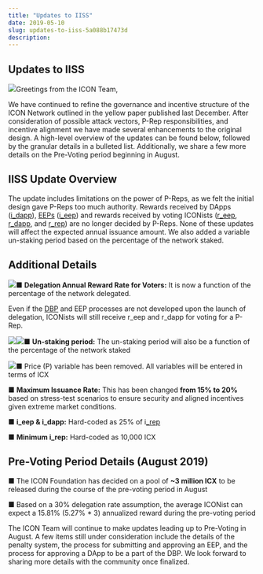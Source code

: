 ```yaml
---
title: "Updates to IISS"
date: 2019-05-10
slug: updates-to-iiss-5a088b17473d
description:
---
```


## Updates to IISS

![](https://cdn-images-1.medium.com/max/800/1*Tm9nBuyQw9WSvbRc0XEktw.png)Greetings from the ICON Team,

We have continued to refine the governance and incentive structure of the ICON Network outlined in the yellow paper published last December. After consideration of possible attack vectors, P-Rep responsibilities, and incentive alignment we have made several enhancements to the original design. A high-level overview of the updates can be found below, followed by the granular details in a bulleted list. Additionally, we share a few more details on the Pre-Voting period beginning in August.

## IISS Update Overview

The update includes limitations on the power of P-Reps, as we felt the initial design gave P-Reps too much authority. Rewards received by DApps ([i\_dapp](https://helloiconworld.freshdesk.com/solution/articles/35000123738-what-is-i-dapp-)), [EEPs](https://helloiconworld.freshdesk.com/a/solutions/articles/35000105253-what-is-an-ecosystem-expansion-project-eep-) ([i\_eep](https://helloiconworld.freshdesk.com/solution/articles/35000123736-what-is-i-eep-)) and rewards received by voting ICONists ([r\_eep](https://helloiconworld.freshdesk.com/a/solutions/articles/35000123740-what-is-r-eep-), [r\_dapp](https://helloiconworld.freshdesk.com/a/solutions/articles/new), and [r\_rep](https://helloiconworld.freshdesk.com/solution/articles/35000123739-what-is-r-rep-)) are no longer decided by P-Reps. None of these updates will affect the expected annual issuance amount. We also added a variable un-staking period based on the percentage of the network staked.

## Additional Details

![](https://cdn-images-1.medium.com/max/800/1*tpxCX7mnVv-1elzlmg4rEw.png)■ **Delegation Annual Reward Rate for Voters:** It is now a function of the percentage of the network delegated.

Even if the [DBP](https://helloiconworld.freshdesk.com/a/solutions/articles/35000123744-what-is-the-dapp-booster-program-dbp-) and EEP processes are not developed upon the launch of delegation, ICONists will still receive r\_eep and r\_dapp for voting for a P-Rep.

![](https://cdn-images-1.medium.com/max/800/1*b8hNJDTrybPmlUCZ9cwxOA.png)![](https://cdn-images-1.medium.com/max/800/0*5ML7c4vuT9KcW9Sa)■ **Un-staking period:** The un-staking period will also be a function of the percentage of the network staked

![](https://cdn-images-1.medium.com/max/800/1*zTXetvmUMVn3U6MjXup6CQ.png)■ Price (P) variable has been removed. All variables will be entered in terms of ICX

■ **Maximum Issuance Rate:** This has been changed **from 15% to 20%** based on stress-test scenarios to ensure security and aligned incentives given extreme market conditions.

■ **i\_eep & i\_dapp:** Hard-coded as 25% of i[\_rep](https://helloiconworld.freshdesk.com/solution/articles/35000123735-what-is-i-rep-)

■ **Minimum i\_rep:** Hard-coded as 10,000 ICX

## Pre-Voting Period Details (August 2019)

■ The ICON Foundation has decided on a pool of **~3 million ICX** to be released during the course of the pre-voting period in August

■ Based on a 30% delegation rate assumption, the average ICONist can expect a 15.81% (5.27% * 3) annualized reward during the pre-voting period

The ICON Team will continue to make updates leading up to Pre-Voting in August. A few items still under consideration include the details of the penalty system, the process for submitting and approving an EEP, and the process for approving a DApp to be a part of the DBP. We look forward to sharing more details with the community once finalized.

